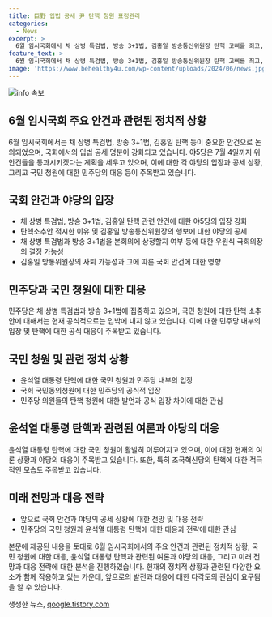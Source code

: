 ```yaml
---
title: 巨野 입법 공세 尹 탄핵 청원 표정관리
categories:
  - News
excerpt: >
  6월 임시국회에서 채 상병 특검법, 방송 3+1법, 김홍일 방송통신위원장 탄핵 고삐를 죄고, 7월 2~4일 대정부질문으로 입법 공세 명분을 강화하고 있다. 민주당은 윤석열 대통령 탄핵은 시기상조로 거리를 두고 표정을 강조하며, 야5당은 김홍일 탄핵 소추안 통과를 추진 중이다. 민주당은 방송 3+1법과 관련해 방통위의 공영방송 이사 선임 계획을 강력히 비판하고 있으며, 국회의장이 채상병 특검법과 방송 3+1법을 본회의에 상정할지 여부가 관건으로 언급되고 있다.
feature_text: >
  6월 임시국회에서 채 상병 특검법, 방송 3+1법, 김홍일 방송통신위원장 탄핵 고삐를 죄고, 7월 2~4일 대정부질문으로 입법 공세 명분을 강화하고 있다. 민주당은 윤석열 대통령 탄핵은 시기상조로 거리를 두고 표정을 강조하며, 야5당은 김홍일 탄핵 소추안 통과를 추진 중이다. 민주당은 방송 3+1법과 관련해 방통위의 공영방송 이사 선임 계획을 강력히 비판하고 있으며, 국회의장이 채상병 특검법과 방송 3+1법을 본회의에 상정할지 여부가 관건으로 언급되고 있다.
image: 'https://www.behealthy4u.com/wp-content/uploads/2024/06/news.jpg'
---
```


<p><img src="https://www.behealthy4u.com/wp-content/uploads/2024/06/news.jpg" alt="info 속보" /></p>

<h2 data-ke-size="size26">6월 임시국회 주요 안건과 관련된 정치적 상황</h2>

<p data-ke-size="size16">6월 임시국회에서는 채 상병 특검법, 방송 3+1법, 김홍일 탄핵 등이 중요한 안건으로 논의되었으며, 국회에서의 입법 공세 명분이 강화되고 있습니다. 야5당은 7월 4일까지 위 안건들을 통과시키겠다는 계획을 세우고 있으며, 이에 대한 각 야당의 입장과 공세 상황, 그리고 국민 청원에 대한 민주당의 대응 등이 주목받고 있습니다.</p>

<h2 data-ke-size="size26">국회 안건과 야당의 입장</h2>

<ul>
<li>채 상병 특검법, 방송 3+1법, 김홍일 탄핵 관련 안건에 대한 야5당의 입장 강화</li>
<li>탄핵소추안 적시한 이유 및 김홍일 방송통신위원장의 행보에 대한 야당의 공세</li>
<li>채 상병 특검법과 방송 3+1법을 본회의에 상정할지 여부 등에 대한 우원식 국회의장의 결정 가능성</li>
<li>김홍일 방통위원장의 사퇴 가능성과 그에 따른 국회 안건에 대한 영향</li>
</ul>

<h2 data-ke-size="size26">민주당과 국민 청원에 대한 대응</h2>

<p data-ke-size="size16">민주당은 채 상병 특검법과 방송 3+1법에 집중하고 있으며, 국민 청원에 대한 탄핵 소추안에 대해서는 현재 공식적으로는 입밖에 내지 않고 있습니다. 이에 대한 민주당 내부의 입장 및 탄핵에 대한 공식 대응이 주목받고 있습니다.</p>

<h2 data-ke-size="size26">국민 청원 및 관련 정치 상황</h2>

<ul>
<li>윤석열 대통령 탄핵에 대한 국민 청원과 민주당 내부의 입장</li>
<li>국회 국민동의청원에 대한 민주당의 공식적 입장</li>
<li>민주당 의원들의 탄핵 청원에 대한 발언과 공식 입장 차이에 대한 관심</li>
</ul>

<h2 data-ke-size="size26">윤석열 대통령 탄핵과 관련된 여론과 야당의 대응</h2>

<p data-ke-size="size16">윤석열 대통령 탄핵에 대한 국민 청원이 활발히 이루어지고 있으며, 이에 대한 현재의 여론 상황과 야당의 대응이 주목받고 있습니다. 또한, 특히 조국혁신당의 탄핵에 대한 적극적인 모습도 주목받고 있습니다.</p>

<h2 data-ke-size="size26">미래 전망과 대응 전략</h2>

<ul>
<li>앞으로 국회 안건과 야당의 공세 상황에 대한 전망 및 대응 전략</li>
<li>민주당의 국민 청원과 윤석열 대통령 탄핵에 대한 대응과 전략에 대한 관심</li>
</ul>

<p data-ke-size="size16">본문에 제공된 내용을 토대로 6월 임시국회에서의 주요 안건과 관련된 정치적 상황, 국민 청원에 대한 대응, 윤석열 대통령 탄핵과 관련된 여론과 야당의 대응, 그리고 미래 전망과 대응 전략에 대한 분석을 진행하였습니다. 현재의 정치적 상황과 관련된 다양한 요소가 함께 작용하고 있는 가운데, 앞으로의 발전과 대응에 대한 다각도의 관심이 요구됨을 알 수 있습니다.</p>
생생한 뉴스, <a href="https://qoogle.tistory.com" rel="dofollow">qoogle.tistory.com</a>


